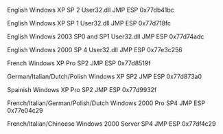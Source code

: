 English Windows XP SP 2 User32.dll JMP ESP 0x77db41bc

English Windows XP SP 1 User32.dll JMP ESP 0x77d718fc

English Windows 2003 SP0 and SP1 User32.dll JMP ESP 0x77d74adc

English Windows 2000 SP 4 User32.dll JMP ESP 0x77e3c256

French Windows XP Pro SP2 JMP ESP 0x77d8519f

German/Italian/Dutch/Polish Windows XP SP2 JMP ESP 0x77d873a0

Spainish Windows XP Pro SP2 JMP ESP 0x77d9932f

French/Italian/German/Polish/Dutch Windows 2000 Pro SP4 JMP ESP 0x77e04c29

French/Italian/Chineese Windows 2000 Server SP4 JMP ESP 0x77df4c29
